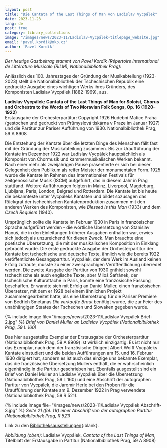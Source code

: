```yaml
---
layout: post
title: "Die Cantata of the Last Things of Man von Ladislav Vycpálek"
date: 2023-11-23
lang: de
post: true
category: library_collections
image: "/images/news/2023-11/Ladislav-Vycpálek-titlepage_website.jpg"
email: 'pavel.kordik@nkp.cz'
author: 'Pavel Kordík'
---
```


_Der heutige Gastbeitrag stammt von Pavel Kordík (Répertoire International de Littérature Musicale (RILM), Nationalbibliothek Prag):_

Anlässlich des 100. Jahrestages der Gründung der Musikabteilung (1923-2023) stellt die Nationalbibliothek der Tschechischen Republik eine gedruckte Ausgabe eines wichtigen Werks ihres Gründers, des Komponisten Ladislav Vycpálek (1882-1969), aus.

**Ladislav Vycpálek: Cantata of the Last Things of Man for Soloist, Chorus and Orchestra to the Words of Two Moravian Folk Songs, Op. 16 (1920–1922)**\
Erstausgabe der Orchesterpartitur: Copyright 1926 Hudební Matice Praha (gestochen und gedruckt von Průmyslová tiskárna v Praze im Januar 1927) und die Partitur zur Pariser Aufführung von 1930. Nationalbibliothek Prag, 59 A 8908

Die Entstehung der Kantate über die letzten Dinge des Menschen fällt fast mit der Gründung der Musikabteilung zusammen. Bis zur Uraufführung der Kantate im Dezember 1922 war Ladislav Vycpálek hauptsächlich als Komponist von Chormusik und kammermusikalischen Werken bekannt. Nach einer mehr als zweijährigen Pause präsentierte er sich bei dieser Gelegenheit dem Publikum als reifer Meister der monumentalen Form. 1925 wurde die Kantate im Rahmen des Internationalen Festivals für zeitgenössische Musik (ISCM) aufgeführt, das in diesem Jahr in Prag stattfand. Weitere Aufführungen folgten in Mainz, Liverpool, Magdeburg, Ljubljana, Paris, London, Belgrad und Rotterdam. Die Kantate ist bis heute die bekannteste unter Vycpáleks Kantaten und bildet sozusagen das Rückgrat der tschechischen Kantatenproduktion zusammen mit den anderen Werken des Komponisten, wie _Blessed is this Man_ (1933) und dem _Czech Requiem_ (1940).

Ursprünglich sollte die Kantate im Februar 1930 in Paris in französischer Sprache aufgeführt werden - die wörtliche Übersetzung von Stanislav Hanuš, die in den Einleitungen früherer Ausgaben enthalten war, erwies sich jedoch als unzureichend für diesen Zweck. Man brauchte eine poetische Übersetzung, die mit der musikalischen Komposition in Einklang gebracht wurde. Die erste gedruckte Ausgabe der Orchesterpartitur der Kantate bot tschechische und deutsche Texte, ähnlich wie die bereits 1922 veröffentlichte Gesangspartitur. Vycpálek, der dem Werk im Ausland keinen Erfolg zutraute, musste zu einer zweisprachigen Veröffentlichung überredet werden. Die zweite Ausgabe der Partitur von 1930 enthielt sowohl tschechische als auch englische Texte, aber Miloš Šafránek, der tschechische Kulturattaché in Paris, konnte eine französische Fassung beschaffen. Er wandte sich mit Erfolg an Daniel Muller, einen französischen Übersetzer, mit dem er 1928 bei einem ähnlichen Projekt zusammengearbeitet hatte, als eine Übersetzung für die Pariser Premiere von Bedřich Smetanas _Die verkaufte Braut_ benötigt wurde, die zur Feier des unabhängigen Staates der Tschechen und Slowaken gegeben wurde.

{% include image file="/images/news/2023-11/Ladislav Vycpálek Brief-2.jpg" %}
_Brief von Daniel Muller an Ladislav Vycpálek (Nationalbibliothek Prag, 59 L 160)_

Das hier ausgestellte Exemplar der Erstausgabe der Orchesterpartitur (Nationalbibliothek Prag, 59 A 8909) ist wirklich einzigartig. Es ist nicht nur das Exemplar, nach dem der französische Dirigent Albert Wolff Vycpáleks Kantate einstudiert und die beiden Aufführungen am 15. und 16. Februar 1930 dirigiert hat, sondern es ist auch das einzige uns bekannte Exemplar, das die französische Übersetzung Mullers enthält, die er wahrscheinlich eigenhändig in die Partitur geschrieben hat. Ebenfalls ausgestellt sind ein Brief von Daniel Muller an Ladislav Vycpálek über die Übersetzung (Nationalbibliothek Prag, 59 L 160) und eine Abschrift der autographen Partitur von Vycpálek, die Jaromír Herle bei den Proben für die Uraufführung der Kantate am 9. Dezember 1922 in Prag verwendete (Nationalbibliothek Prag, 59 R 521).

{% include image file="/images/news/2023-11/Ladislav Vycpálek Abschrift-3.jpg" %}
_Seite 21 (fol. 11r) einer Abschrift von der autographen Partitur (Nationalbibliothek Prag, R 521)_

Link zu den [Bibliotheksausstellungen](https://text.en.nkp.cz/catalogues-and-databases/about-us/specialist-and-cultural-events/exhibitions){:blank}.

_Abbildung (oben):_ Ladislav Vycpálek, _Cantata of the Last Things of Man_, Titelblatt der Erstausgabe in Partitur (Nationalbibliothek Prag, 59 A 8908)
